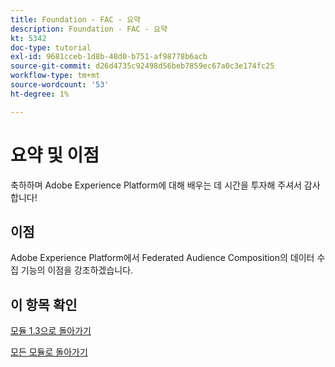 ```yaml
---
title: Foundation - FAC - 요약
description: Foundation - FAC - 요약
kt: 5342
doc-type: tutorial
exl-id: 9681cceb-1d8b-48d0-b751-af98778b6acb
source-git-commit: d26d4735c92498d56beb7859ec67a0c3e174fc25
workflow-type: tm+mt
source-wordcount: '53'
ht-degree: 1%

---
```


# 요약 및 이점

축하하며 Adobe Experience Platform에 대해 배우는 데 시간을 투자해 주셔서 감사합니다!

## 이점

Adobe Experience Platform에서 Federated Audience Composition의 데이터 수집 기능의 이점을 강조하겠습니다.



## 이 항목 확인


[모듈 1.3으로 돌아가기](./fac.md)

[모든 모듈로 돌아가기](../../../overview.md)
